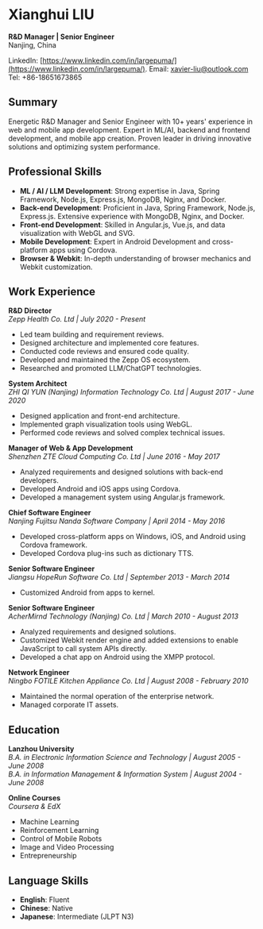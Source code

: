 # Xianghui LIU
**R&D Manager | Senior Engineer**  
Nanjing, China

LinkedIn: [https://www.linkedin.com/in/largepuma/](https://www.linkedin.com/in/largepuma/).
Email: [xavier-liu@outlook.com](mailto:xavier-liu@outlook.com)  
Tel: +86-18651673865  

## Summary
Energetic R&D Manager and Senior Engineer with 10+ years' experience in web and mobile app development. Expert in ML/AI, backend and frontend development, and mobile app creation. Proven leader in driving innovative solutions and optimizing system performance.

## Professional Skills
- **ML / AI / LLM Development**: Strong expertise in Java, Spring Framework, Node.js, Express.js, MongoDB, Nginx, and Docker.
- **Back-end Development**: Proficient in Java, Spring Framework, Node.js, Express.js. Extensive experience with MongoDB, Nginx, and Docker.
- **Front-end Development**: Skilled in Angular.js, Vue.js, and data visualization with WebGL and SVG.
- **Mobile Development**: Expert in Android Development and cross-platform apps using Cordova.
- **Browser & Webkit**: In-depth understanding of browser mechanics and Webkit customization.

## Work Experience
**R&D Director**  
*Zepp Health Co. Ltd | July 2020 - Present*
- Led team building and requirement reviews.
- Designed architecture and implemented core features.
- Conducted code reviews and ensured code quality.
- Developed and maintained the Zepp OS ecosystem.
- Researched and promoted LLM/ChatGPT technologies.

**System Architect**  
*ZHI QI YUN (Nanjing) Information Technology Co. Ltd | August 2017 - June 2020*
- Designed application and front-end architecture.
- Implemented graph visualization tools using WebGL.
- Performed code reviews and solved complex technical issues.

**Manager of Web & App Development**  
*Shenzhen ZTE Cloud Computing Co. Ltd | June 2016 - May 2017*
- Analyzed requirements and designed solutions with back-end developers.
- Developed Android and iOS apps using Cordova.
- Developed a management system using Angular.js framework.

**Chief Software Engineer**  
*Nanjing Fujitsu Nanda Software Company | April 2014 - May 2016*
- Developed cross-platform apps on Windows, iOS, and Android using Cordova framework.
- Developed Cordova plug-ins such as dictionary TTS.

**Senior Software Engineer**  
*Jiangsu HopeRun Software Co. Ltd | September 2013 - March 2014*
- Customized Android from apps to kernel.

**Senior Software Engineer**  
*AcherMirnd Technology (Nanjing) Co. Ltd | March 2010 - August 2013*
- Analyzed requirements and designed solutions.
- Customized Webkit render engine and added extensions to enable JavaScript to call system APIs directly.
- Developed a chat app on Android using the XMPP protocol.

**Network Engineer**  
*Ningbo FOTILE Kitchen Appliance Co. Ltd | August 2008 - February 2010*
- Maintained the normal operation of the enterprise network.
- Managed corporate IT assets.

## Education
**Lanzhou University**  
*B.A. in Electronic Information Science and Technology | August 2005 - June 2008*  
*B.A. in Information Management & Information System | August 2004 - June 2008*

**Online Courses**  
*Coursera & EdX*
- Machine Learning
- Reinforcement Learning 
- Control of Mobile Robots
- Image and Video Processing
- Entrepreneurship

## Language Skills
- **English**: Fluent
- **Chinese**: Native
- **Japanese**: Intermediate (JLPT N3)
